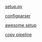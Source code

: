 [setup.py](https://stackoverflow.com/questions/714063/importing-modules-from-parent-folder)

[configparser](https://docs.python.org/3/library/configparser.html)

[awesome setup](https://www.laac.dev/blog/automating-convention-linting-formatting-python/)

[copy pipeline](https://github.com/CoinAlpha/hummingbot/blob/master/.github/workflows/workflow.yml)
